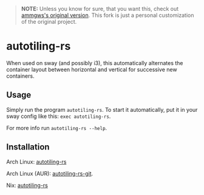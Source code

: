 > **NOTE:** Unless you know for sure, that you want this, check out [ammgws's original version](https://github.com/ammgws/autotiling-rs). This fork is just a personal customization of the original project.

# autotiling-rs
When used on sway (and possibly i3), this automatically alternates the container layout between horizontal and vertical for successive new containers.

## Usage
Simply run the program `autotiling-rs`. To start it automatically, put it in your sway config like this: `exec autotiling-rs`.

For more info run `autotiling-rs --help`.

## Installation

Arch Linux: [autotiling-rs](https://archlinux.org/packages/?q=autotiling-rs)

Arch Linux (AUR): [autotiling-rs-git](https://aur.archlinux.org/packages/autotiling-rs-git).

Nix: [autotiling-rs](https://search.nixos.org/packages?channel=unstable&show=autotiling-rs&from=0&size=50&sort=relevance&type=packages&query=autotiling-rs)
